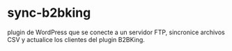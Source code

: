 # sync-b2bking
plugin de WordPress que se conecte a un servidor FTP, sincronice archivos CSV y actualice los clientes del plugin B2BKing.
